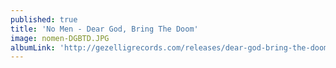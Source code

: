 ```yaml
---
published: true
title: 'No Men - Dear God, Bring The Doom'
image: nomen-DGBTD.JPG
albumLink: 'http://gezelligrecords.com/releases/dear-god-bring-the-doom'
---
```


